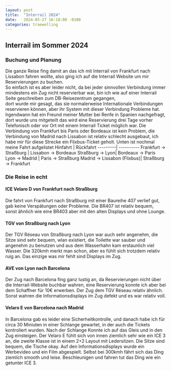 ```yaml
---
layout: post
title:  "Interrail 2024"
date:   2024-05-27 16:18:00 -0100
categories: traewelling
---
```


## Interrail im Sommer 2024


### Buchung und Planung

Die ganze Reise fing damit an das ich mit Interrail von Frankfurt nach Lissabon fahren wollte, also ging ich auf die Interrail Website um mir Reservierungen zu buchen.  
So einfach ist es aber leider nicht, da bei jeder sinnvollen Verbindung immer mindestens ein Zug nicht reservierbar war, bin ich wie auf einer Interrail Seite geschreiben zum DB-Reisezentrum gegangen,  
dort wurde mir gesagt, das sie normalerweise Internationale Verbindungen reservieren können, aber ihr System mit dieser Verbindung Probleme hat. Irgendwann hat ein Freund meiner Mutter bei Renfe in Spanien nachgefragt, dort wurde uns mitgeteilt das wird eine Reservierung drei Tage vorher Telefonisch oder vor Ort mit einem Interrail Ticket möglich war. Die Verbindung von Frankfurt bis Paris oder Bordeaux ist kein Problem, die Verbindung von Madrid nach Lissabon ist relativ schlecht ausgebaut, ich habe mir für diese Strecke ein Flixbus-Ticket geholt. Unten ist nochmal meine Fahrt aufgelistet
Hinfahrt | Rückfahrt 
---------| ----------
Frankfurt -> Straßburg | Lissabon -> Bordeaux 
Straßburg -> Lyon| Bordeaux -> Paris
Lyon -> Madrid | Paris -> Straßburg
Madrid -> Lissabon (Flixbus)| Straßburg -> Frankfurt

### Die Reise in echt

#### ICE Velaro D von Frankfurt nach Straßburg
Die fahrt von Frankfurt nach Straßburg mit einer Baureihe 407 verlief gut, gab keine Verspätungen oder Probleme. Die BR407 ist relativ bequem, sonst ähnlich wie eine BR403 aber mit den alten Displays und ohne Lounge.

#### TGV von Straßburg nach Lyon
Der TGV Réseau von Straßburg nach Lyon war auch sehr angenehm, die Sitze sind sehr bequem, wlan existiert, die Toilette war sauber und angenehm zu benutzen und aus dem Wasserhahn kam erstaunlich viel Wasser. Die 320kmh merkt man schon, aber es fühlt sich trotzdem relativ ruig an. Das einzige was mir fehlt sind Displays im Zug.

#### AVE von Lyon nach Barcelona
Der Zug nach Barcelona fing ganz lustig an, da Reservierungen nicht über die Interrail-Website buchbar wahren, eine Reservierung konnte ich aber bei dem Schaffner für 10€ erwerben. Der Zug dem TGV Réseau relativ ähnlich. Sonst wahren die Informationsdisplays im Zug defekt und es war relativ voll.

#### Velaro E von Barcelona nach Madrid
In Barcelona gab es leider eine Sicherheitkontrolle, und danach habe ich für circa 30 Miniuten in einer Schlange gewartet, in der auch die Tickets kontroliert wurden. Nach der Schlange Konnte ich auf das Gleis und in den Zug einsteigen. Der Velaro E fühlt sich von innen ziemlich sehr wie ein ICE 3 an, die zweite Klasse ist in einem 2+2 Layout mit Ledersitzen. Die Sitze sind bequem, die Tische okay. Auf den Informationsdisplays wurde ein Werbevideo und ein Film abgespielt. Selbst bei 300kmh fährt sich das Ding ziemlich smooth und leise. Beschleunigen und fahren tut das Ding wie ein getunter ICE 3.